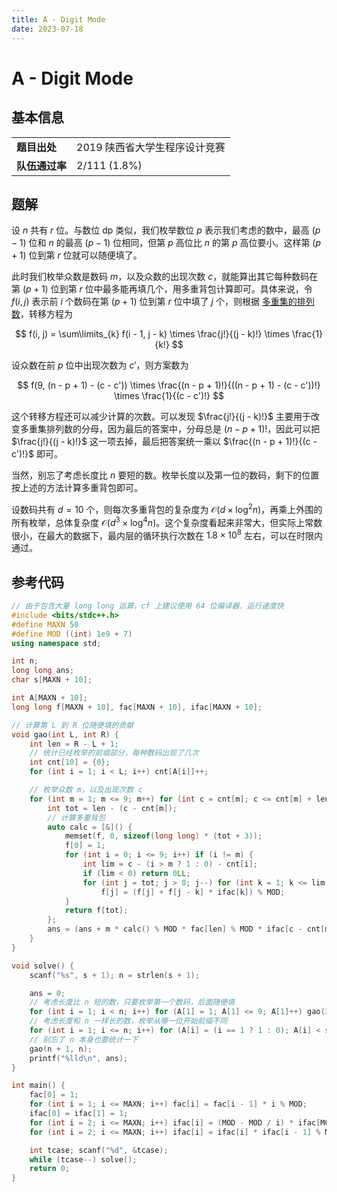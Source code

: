 ```yaml
---
title: A - Digit Mode
date: 2023-07-18
---
```


# A - Digit Mode

## 基本信息

<table>
<tr>
<td><b>题目出处</b></td><td>2019 陕西省大学生程序设计竞赛</td>
</tr>
<tr>
<td><b>队伍通过率</b></td><td>2/111 (1.8%)</td>
</tr>
</table>

## 题解

设 $n$ 共有 $r$ 位。与数位 dp 类似，我们枚举数位 $p$ 表示我们考虑的数中，最高 $(p - 1)$ 位和 $n$ 的最高 $(p - 1)$ 位相同，但第 $p$ 高位比 $n$ 的第 $p$ 高位要小。这样第 $(p + 1)$ 位到第 $r$ 位就可以随便填了。

此时我们枚举众数是数码 $m$，以及众数的出现次数 $c$，就能算出其它每种数码在第 $(p + 1)$ 位到第 $r$ 位中最多能再填几个，用多重背包计算即可。具体来说，令 $f(i, j)$ 表示前 $i$ 个数码在第 $(p + 1)$ 位到第 $r$ 位中填了 $j$ 个，则根据 [多重集的排列数](https://oi-wiki.org/math/combinatorics/combination/#%E5%A4%9A%E9%87%8D%E9%9B%86%E7%9A%84%E6%8E%92%E5%88%97%E6%95%B0--%E5%A4%9A%E9%87%8D%E7%BB%84%E5%90%88%E6%95%B0)，转移方程为

$$
f(i, j) = \sum\limits_{k} f(i - 1, j - k) \times \frac{j!}{(j - k)!} \times \frac{1}{k!}
$$

设众数在前 $p$ 位中出现次数为 $c'$，则方案数为

$$
f(9, (n - p + 1) - (c - c')) \times \frac{(n - p + 1)!}{((n - p + 1) - (c - c'))!} \times \frac{1}{(c - c')!}
$$

这个转移方程还可以减少计算的次数。可以发现 $\frac{j!}{(j - k)!}$ 主要用于改变多重集排列数的分母，因为最后的答案中，分母总是 $(n - p + 1)!$，因此可以把 $\frac{j!}{(j - k)!}$ 这一项去掉，最后把答案统一乘以 $\frac{(n - p + 1)!}{(c - c')!}$ 即可。

当然，别忘了考虑长度比 $n$ 要短的数。枚举长度以及第一位的数码，剩下的位置按上述的方法计算多重背包即可。

设数码共有 $d = 10$ 个，则每次多重背包的复杂度为 $\mathcal{O}(d \times \log^2 n)$，再乘上外围的所有枚举，总体复杂度 $\mathcal{O}(d^3 \times \log^4 n)$。这个复杂度看起来非常大，但实际上常数很小，在最大的数据下，最内层的循环执行次数在 $1.8 \times 10^8$ 左右，可以在时限内通过。

## 参考代码

```c++ linenums="1"
// 由于包含大量 long long 运算，cf 上建议使用 64 位编译器，运行速度快
#include <bits/stdc++.h>
#define MAXN 50
#define MOD ((int) 1e9 + 7)
using namespace std;

int n;
long long ans;
char s[MAXN + 10];

int A[MAXN + 10];
long long f[MAXN + 10], fac[MAXN + 10], ifac[MAXN + 10];

// 计算第 L 到 R 位随便填的贡献
void gao(int L, int R) {
    int len = R - L + 1;
    // 统计已经枚举的前缀部分，每种数码出现了几次
    int cnt[10] = {0};
    for (int i = 1; i < L; i++) cnt[A[i]]++;

    // 枚举众数 m，以及出现次数 c
    for (int m = 1; m <= 9; m++) for (int c = cnt[m]; c <= cnt[m] + len; c++) {
        int tot = len - (c - cnt[m]);
        // 计算多重背包
        auto calc = [&]() {
            memset(f, 0, sizeof(long long) * (tot + 3));
            f[0] = 1;
            for (int i = 0; i <= 9; i++) if (i != m) {
                int lim = c - (i > m ? 1 : 0) - cnt[i];
                if (lim < 0) return 0LL;
                for (int j = tot; j > 0; j--) for (int k = 1; k <= lim && k <= j; k++)
                    f[j] = (f[j] + f[j - k] * ifac[k]) % MOD;
            }
            return f[tot];
        };
        ans = (ans + m * calc() % MOD * fac[len] % MOD * ifac[c - cnt[m]]) % MOD;
    }
}

void solve() {
    scanf("%s", s + 1); n = strlen(s + 1);

    ans = 0;
    // 考虑长度比 n 短的数，只要枚举第一个数码，后面随便填
    for (int i = 1; i < n; i++) for (A[1] = 1; A[1] <= 9; A[1]++) gao(2, i);
    // 考虑长度和 n 一样长的数，枚举从哪一位开始前缀不同
    for (int i = 1; i <= n; i++) for (A[i] = (i == 1 ? 1 : 0); A[i] < s[i] - '0'; A[i]++) gao(i + 1, n);
    // 别忘了 n 本身也要统计一下
    gao(n + 1, n);
    printf("%lld\n", ans);
}

int main() {
    fac[0] = 1;
    for (int i = 1; i <= MAXN; i++) fac[i] = fac[i - 1] * i % MOD;
    ifac[0] = ifac[1] = 1;
    for (int i = 2; i <= MAXN; i++) ifac[i] = (MOD - MOD / i) * ifac[MOD % i] % MOD;
    for (int i = 2; i <= MAXN; i++) ifac[i] = ifac[i] * ifac[i - 1] % MOD;

    int tcase; scanf("%d", &tcase);
    while (tcase--) solve();
    return 0;
}
```
